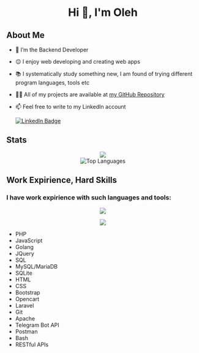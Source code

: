 <h1 align="center">Hi 👋, I'm Oleh</h1>

<div id="about">
<h2>About Me</h2>
  
- 🤖 I’m the Backend Developer
- 😉 I enjoy  web developing and creating web apps
- 📚 I systematically study something new, I am found of trying different program languages, tools etc
- 👨‍💻 All of my projects are available at [my GitHub Repository](https://github.com/BabaykaBo?tab=repositories)
- 📫 Feel free to write to my LinkedIn account

  <div id="badges">
           <a href="https://www.linkedin.com/in/olehmazniev/">
      <img src="https://img.shields.io/badge/LinkedIn-blue?style=for-the-badge&logo=linkedin&logoColor=white" alt="LinkedIn Badge"/>
  </a>
</div>  

</div>


<div id="stats">
  <h2>Stats</h2>
  <div align="center">
    <img src="https://streak-stats.demolab.com?user=BabaykaBo&theme=highcontrast" alt=" "/>
    <br>
  <img src="https://github-readme-stats.vercel.app/api/top-langs/?username=BabaykaBo&layout=compact&theme=vision-friendly-dark" alt="Top Languages"/>
  </div>
 
</div>

<div id="expirience">
  <h2>Work Expirience, Hard Skills</h2>
<h3 align="left">I have work expirience with such languages and tools:</h3>

<p align="center">
  <a href="https://skillicons.dev">
    <img src="https://skillicons.dev/icons?i=php,javascript,golang,jquery,mysql,sqlite,html,css" />
  </a>
</p>
<p align="center">
  <a href="https://skillicons.dev">
    <img src="https://skillicons.dev/icons?i=bootstrap,laravel,git,postman,bash,github" />
  </a>
</p>

<p>

- PHP
- JavaScript
- Golang
- JQuery
- SQL
- MySQL/MariaDB
- SQLite
- HTML
- CSS
- Bootstrap
- Opencart
- Laravel
- Git
- Apache
- Telegram Bot API
- Postman
- Bash
- RESTful APIs

</p>  
</div>

